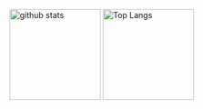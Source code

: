 <p align="left"> 
  <img alt="github stats" height="160px"src="https://github-readme-stats.vercel.app/api?username=Jikky1618&theme=github_dark&show_icons=ture&bg_color=45,0D1117,0C0E3C,0D1117" />
  <img alt="Top Langs" height="160px" src="https://github-readme-stats.vercel.app/api/top-langs/?username=Jikky1618&theme=github_dark&show_icons=true&bg_color=45,0D1117,0C0E3C,0D1117"" />
</p>
